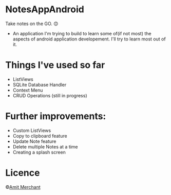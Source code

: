 NotesAppAndroid
===============

Take notes on the GO. :blush:

- An application I'm trying to build to learn some of(if not most) the aspects of android application developement. I'll try to learn most out of it.

Things I've used so far
=======================
* ListViews
* SQLite Database Handler
* Context Menu
* CRUD Operations (still in progress)

Further improvements:
=====================

* Custom ListViews
* Copy to clipboard feature
* Update Note feature
* Delete multiple Notes at a time
* Creating a splash screen

Licence
=======

©[Amit Merchant](http://www.amitmerchant.com)